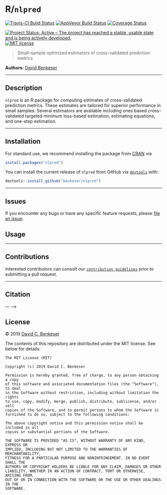 
<!-- README.md is generated from README.Rmd. Please edit that file -->

# R/`nlpred`

[![Travis-CI Build
Status](https://travis-ci.org/benkeser/nlpred.svg?branch=master)](https://travis-ci.org/benkeser/nlpred)
[![AppVeyor Build
Status](https://ci.appveyor.com/api/projects/status/github/benkeser/nlpred?branch=master&svg=true)](https://ci.appveyor.com/project/benkeser/nlpred)
[![Coverage
Status](https://img.shields.io/codecov/c/github/benkeser/nlpred/master.svg)](https://codecov.io/github/benkeser/nlpred?branch=master)
<!-- [![CRAN](http://www.r-pkg.org/badges/version/nlpred)](http://www.r-pkg.org/pkg/nlpred) -->
<!-- [![CRAN downloads](https://cranlogs.r-pkg.org/badges/nlpred)](https://CRAN.R-project.org/package=nlpred) -->
[![Project Status: Active – The project has reached a stable, usable
state and is being actively
developed.](http://www.repostatus.org/badges/latest/active.svg)](http://www.repostatus.org/#active)
[![MIT
license](http://img.shields.io/badge/license-MIT-brightgreen.svg)](http://opensource.org/licenses/MIT)
<!-- [![DOI](https://zenodo.org/badge/DOI/10.5281/zenodo.835868.svg)](https://doi.org/10.5281/zenodo.835868) -->

> Small-sample optimized estimators of cross-validated prediction
> metrics

**Authors:** [David Benkeser](https://www.benkeserstatistics.com/)

-----

## Description

`nlpred` is an R package for computing estimates of cross-validated
prediction metrics. These estimates are tailored for superior
performance in small samples. Several estimators are available including
ones based cross-validated targeted minimum loss-based estimation,
estimating equations, and one-step estimation.

-----

## Installation

For standard use, we recommend installing the package from
[CRAN](https://cran.r-project.org/) via

``` r
install.packages("nlpred")
```

You can install the current release of `nlpred` from GitHub via
[`devtools`](https://www.rstudio.com/products/rpackages/devtools/) with:

``` r
devtools::install_github("benkeser/nlpred")
```

-----

## Issues

If you encounter any bugs or have any specific feature requests, please
[file an issue](https://github.com/benkeser/nlpred/issues).

## Usage

-----

## Contributions

Interested contributors can consult our [`contribution
guidelines`](https://github.com/benkeser/nlpred/blob/master/CONTRIBUTING.md)
prior to submitting a pull request.

-----

## Citation

— –\>

## License

© 2019 [David C. Benkeser](http://www.benkeserstatistics.com)

The contents of this repository are distributed under the MIT license.
See below for details:

    The MIT License (MIT)
    
    Copyright (c) 2019 David C. Benkeser
    
    Permission is hereby granted, free of charge, to any person obtaining a copy
    of this software and associated documentation files (the "Software"), to deal
    in the Software without restriction, including without limitation the rights
    to use, copy, modify, merge, publish, distribute, sublicense, and/or sell
    copies of the Software, and to permit persons to whom the Software is
    furnished to do so, subject to the following conditions:
    
    The above copyright notice and this permission notice shall be included in all
    copies or substantial portions of the Software.
    
    THE SOFTWARE IS PROVIDED "AS IS", WITHOUT WARRANTY OF ANY KIND, EXPRESS OR
    IMPLIED, INCLUDING BUT NOT LIMITED TO THE WARRANTIES OF MERCHANTABILITY,
    FITNESS FOR A PARTICULAR PURPOSE AND NONINFRINGEMENT. IN NO EVENT SHALL THE
    AUTHORS OR COPYRIGHT HOLDERS BE LIABLE FOR ANY CLAIM, DAMAGES OR OTHER
    LIABILITY, WHETHER IN AN ACTION OF CONTRACT, TORT OR OTHERWISE, ARISING FROM,
    OUT OF OR IN CONNECTION WITH THE SOFTWARE OR THE USE OR OTHER DEALINGS IN THE
    SOFTWARE.
